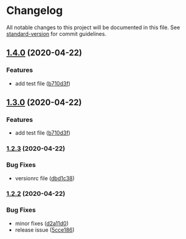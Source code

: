 # Changelog

All notable changes to this project will be documented in this file. See [standard-version](https://github.com/conventional-changelog/standard-version) for commit guidelines.

## [1.4.0](https://github.com/playerx/release-test/compare/v1.2.3...v1.4.0) (2020-04-22)


### Features

* add test file ([b710d3f](https://github.com/playerx/release-test/commit/b710d3f7ea77c4a4b27b311af40eea8de3faf51b))

## [1.3.0](https://github.com/playerx/release-test/compare/v1.2.3...v1.3.0) (2020-04-22)


### Features

* add test file ([b710d3f](https://github.com/playerx/release-test/commit/b710d3f7ea77c4a4b27b311af40eea8de3faf51b))

### [1.2.3](https://github.com/playerx/release-test/compare/v1.2.2...v1.2.3) (2020-04-22)


### Bug Fixes

* versionrc file ([dbd1c38](https://github.com/playerx/release-test/commit/dbd1c38e7ee12b3139e329f02092317413a00a42))

### [1.2.2](https://github.com/playerx/release-test/compare/v1.3.0...v1.2.2) (2020-04-22)


### Bug Fixes

* minor fixes ([d2a11d0](https://github.com/playerx/release-test/commit/d2a11d0136237e1a982de8e602828fd9dcfec866))
* release issue ([5cce186](https://github.com/playerx/release-test/commit/5cce186eb47c15668fb3cef4bae1bc053b0765c3))
